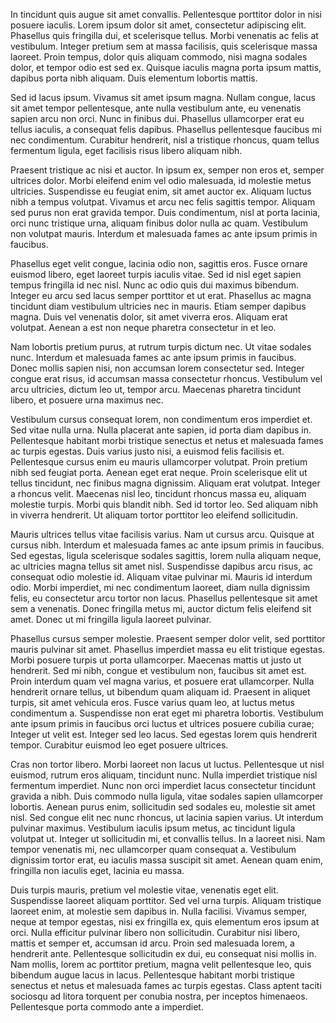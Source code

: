 In tincidunt quis augue sit amet convallis. Pellentesque porttitor dolor in nisi posuere iaculis. Lorem ipsum dolor sit amet, consectetur adipiscing elit. Phasellus quis fringilla dui, et scelerisque tellus. Morbi venenatis ac felis at vestibulum. Integer pretium sem at massa facilisis, quis scelerisque massa laoreet. Proin tempus, dolor quis aliquam commodo, nisi magna sodales dolor, et tempor odio est sed ex. Quisque iaculis magna porta ipsum mattis, dapibus porta nibh aliquam. Duis elementum lobortis mattis.

Sed id lacus ipsum. Vivamus sit amet ipsum magna. Nullam congue, lacus sit amet tempor pellentesque, ante nulla vestibulum ante, eu venenatis sapien arcu non orci. Nunc in finibus dui. Phasellus ullamcorper erat eu tellus iaculis, a consequat felis dapibus. Phasellus pellentesque faucibus mi nec condimentum. Curabitur hendrerit, nisl a tristique rhoncus, quam tellus fermentum ligula, eget facilisis risus libero aliquam nibh.

Praesent tristique ac nisi et auctor. In ipsum ex, semper non eros et, semper ultrices dolor. Morbi eleifend enim vel odio malesuada, id molestie metus ultricies. Suspendisse eu feugiat enim, sit amet auctor ex. Aliquam luctus nibh a tempus volutpat. Vivamus et arcu nec felis sagittis tempor. Aliquam sed purus non erat gravida tempor. Duis condimentum, nisl at porta lacinia, orci nunc tristique urna, aliquam finibus dolor nulla ac quam. Vestibulum non volutpat mauris. Interdum et malesuada fames ac ante ipsum primis in faucibus.

Phasellus eget velit congue, lacinia odio non, sagittis eros. Fusce ornare euismod libero, eget laoreet turpis iaculis vitae. Sed id nisl eget sapien tempus fringilla id nec nisl. Nunc ac odio quis dui maximus bibendum. Integer eu arcu sed lacus semper porttitor et ut erat. Phasellus ac magna tincidunt diam vestibulum ultricies nec in mauris. Etiam semper dapibus magna. Duis vel venenatis dolor, sit amet viverra eros. Aliquam erat volutpat. Aenean a est non neque pharetra consectetur in et leo.

Nam lobortis pretium purus, at rutrum turpis dictum nec. Ut vitae sodales nunc. Interdum et malesuada fames ac ante ipsum primis in faucibus. Donec mollis sapien nisi, non accumsan lorem consectetur sed. Integer congue erat risus, id accumsan massa consectetur rhoncus. Vestibulum vel arcu ultricies, dictum leo ut, tempor arcu. Maecenas pharetra tincidunt libero, et posuere urna maximus nec.

Vestibulum cursus consequat lorem, non condimentum eros imperdiet et. Sed vitae nulla urna. Nulla placerat ante sapien, id porta diam dapibus in. Pellentesque habitant morbi tristique senectus et netus et malesuada fames ac turpis egestas. Duis varius justo nisi, a euismod felis facilisis et. Pellentesque cursus enim eu mauris ullamcorper volutpat. Proin pretium nibh sed feugiat porta. Aenean eget erat neque. Proin scelerisque elit ut tellus tincidunt, nec finibus magna dignissim. Aliquam erat volutpat. Integer a rhoncus velit. Maecenas nisl leo, tincidunt rhoncus massa eu, aliquam molestie turpis. Morbi quis blandit nibh. Sed id tortor leo. Sed aliquam nibh in viverra hendrerit. Ut aliquam tortor porttitor leo eleifend sollicitudin.

Mauris ultrices tellus vitae facilisis varius. Nam ut cursus arcu. Quisque at cursus nibh. Interdum et malesuada fames ac ante ipsum primis in faucibus. Sed egestas, ligula scelerisque sodales sagittis, lorem nulla aliquam neque, ac ultricies magna tellus sit amet nisl. Suspendisse dapibus arcu risus, ac consequat odio molestie id. Aliquam vitae pulvinar mi. Mauris id interdum odio. Morbi imperdiet, mi nec condimentum laoreet, diam nulla dignissim felis, eu consectetur arcu tortor non lacus. Phasellus pellentesque sit amet sem a venenatis. Donec fringilla metus mi, auctor dictum felis eleifend sit amet. Donec ut mi fringilla ligula laoreet pulvinar.

Phasellus cursus semper molestie. Praesent semper dolor velit, sed porttitor mauris pulvinar sit amet. Phasellus imperdiet massa eu elit tristique egestas. Morbi posuere turpis ut porta ullamcorper. Maecenas mattis ut justo ut hendrerit. Sed mi nibh, congue et vestibulum non, faucibus sit amet est. Proin interdum quam vel magna varius, et posuere erat ullamcorper. Nulla hendrerit ornare tellus, ut bibendum quam aliquam id. Praesent in aliquet turpis, sit amet vehicula eros. Fusce varius quam leo, at luctus metus condimentum a. Suspendisse non erat eget mi pharetra lobortis. Vestibulum ante ipsum primis in faucibus orci luctus et ultrices posuere cubilia curae; Integer ut velit est. Integer sed leo lacus. Sed egestas lorem quis hendrerit tempor. Curabitur euismod leo eget posuere ultrices.

Cras non tortor libero. Morbi laoreet non lacus ut luctus. Pellentesque ut nisl euismod, rutrum eros aliquam, tincidunt nunc. Nulla imperdiet tristique nisl fermentum imperdiet. Nunc non orci imperdiet lacus consectetur tincidunt gravida a nibh. Duis commodo nulla ligula, vitae sodales sapien ullamcorper lobortis. Aenean purus enim, sollicitudin sed sodales eu, molestie sit amet nisl. Sed congue elit nec nunc rhoncus, ut lacinia sapien varius. Ut interdum pulvinar maximus. Vestibulum iaculis ipsum metus, ac tincidunt ligula volutpat ut. Integer ut sollicitudin mi, et convallis tellus. In a laoreet nisi. Nam tempor venenatis mi, nec ullamcorper quam consequat a. Vestibulum dignissim tortor erat, eu iaculis massa suscipit sit amet. Aenean quam enim, fringilla non iaculis eget, lacinia eu massa.

Duis turpis mauris, pretium vel molestie vitae, venenatis eget elit. Suspendisse laoreet aliquam porttitor. Sed vel urna turpis. Aliquam tristique laoreet enim, at molestie sem dapibus in. Nulla facilisi. Vivamus semper, neque at tempor egestas, nisi ex fringilla ex, quis elementum eros ipsum at orci. Nulla efficitur pulvinar libero non sollicitudin. Curabitur nisi libero, mattis et semper et, accumsan id arcu. Proin sed malesuada lorem, a hendrerit ante. Pellentesque sollicitudin ex dui, eu consequat nisi mollis in. Nam mollis, lorem ac porttitor pretium, magna velit pellentesque leo, quis bibendum augue lacus in lacus. Pellentesque habitant morbi tristique senectus et netus et malesuada fames ac turpis egestas. Class aptent taciti sociosqu ad litora torquent per conubia nostra, per inceptos himenaeos. Pellentesque porta commodo ante a imperdiet. 

